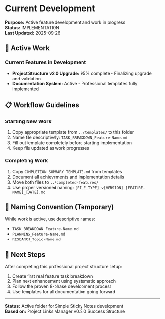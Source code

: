 # Current Development

**Purpose:** Active feature development and work in progress  
**Status:** IMPLEMENTATION  
**Last Updated:** 2025-09-26

## 🔨 **Active Work**

### **Current Features in Development**
- **Project Structure v2.0 Upgrade:** 95% complete - Finalizing upgrade and validation
- **Documentation System:** Active - Professional templates fully implemented

## 📋 **Workflow Guidelines**

### **Starting New Work**
1. Copy appropriate template from `../templates/` to this folder
2. Name file descriptively: `TASK_BREAKDOWN_Feature-Name.md`
3. Fill out template completely before starting implementation
4. Keep file updated as work progresses

### **Completing Work**
1. Copy `COMPLETION_SUMMARY_TEMPLATE.md` from templates
2. Document all achievements and implementation details
3. Move both files to `../completed-features/` 
4. Use proper versioned naming: `[FILE_TYPE]_v[VERSION]_[FEATURE-NAME]_[DATE].md`

## 📝 **Naming Convention (Temporary)**

While work is active, use descriptive names:
- `TASK_BREAKDOWN_Feature-Name.md`
- `PLANNING_Feature-Name.md`
- `RESEARCH_Topic-Name.md`

## 🎯 **Next Steps**

After completing this professional project structure setup:
1. Create first real feature task breakdown
2. Plan next enhancement using systematic approach
3. Follow the proven 8-phase development process
4. Use templates for all documentation going forward

---

**Status:** Active folder for Simple Sticky Notes development  
**Based on:** Project Links Manager v0.2.0 Success Structure